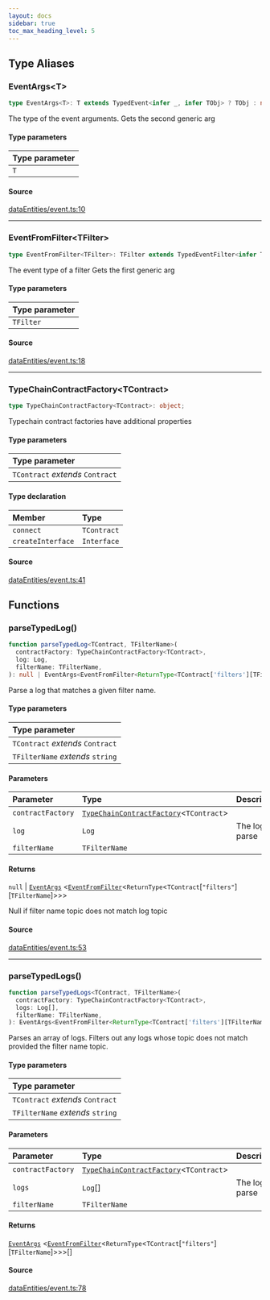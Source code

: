 ```yaml
---
layout: docs
sidebar: true
toc_max_heading_level: 5
---
```


## Type Aliases

### EventArgs\<T\>

```ts
type EventArgs<T>: T extends TypedEvent<infer _, infer TObj> ? TObj : never;
```

The type of the event arguments.
Gets the second generic arg

#### Type parameters

| Type parameter |
| :------------- |
| `T`            |

#### Source

[dataEntities/event.ts:10](https://github.com/OffchainLabs/arbitrum-sdk/blob/b8d7b712331a78aa8e789c06496a2586170ad5d3/src/lib/dataEntities/event.ts#L10)

---

### EventFromFilter\<TFilter\>

```ts
type EventFromFilter<TFilter>: TFilter extends TypedEventFilter<infer TEvent> ? TEvent : never;
```

The event type of a filter
Gets the first generic arg

#### Type parameters

| Type parameter |
| :------------- |
| `TFilter`      |

#### Source

[dataEntities/event.ts:18](https://github.com/OffchainLabs/arbitrum-sdk/blob/b8d7b712331a78aa8e789c06496a2586170ad5d3/src/lib/dataEntities/event.ts#L18)

---

### TypeChainContractFactory\<TContract\>

```ts
type TypeChainContractFactory<TContract>: object;
```

Typechain contract factories have additional properties

#### Type parameters

| Type parameter                   |
| :------------------------------- |
| `TContract` _extends_ `Contract` |

#### Type declaration

| Member            | Type        |
| :---------------- | :---------- |
| `connect`         | `TContract` |
| `createInterface` | `Interface` |

#### Source

[dataEntities/event.ts:41](https://github.com/OffchainLabs/arbitrum-sdk/blob/b8d7b712331a78aa8e789c06496a2586170ad5d3/src/lib/dataEntities/event.ts#L41)

## Functions

### parseTypedLog()

```ts
function parseTypedLog<TContract, TFilterName>(
  contractFactory: TypeChainContractFactory<TContract>,
  log: Log,
  filterName: TFilterName,
): null | EventArgs<EventFromFilter<ReturnType<TContract['filters'][TFilterName]>>>;
```

Parse a log that matches a given filter name.

#### Type parameters

| Type parameter                   |
| :------------------------------- |
| `TContract` _extends_ `Contract` |
| `TFilterName` _extends_ `string` |

#### Parameters

| Parameter         | Type                                                                                    | Description      |
| :---------------- | :-------------------------------------------------------------------------------------- | :--------------- |
| `contractFactory` | [`TypeChainContractFactory`](event.md#typechaincontractfactorytcontract)\<`TContract`\> |                  |
| `log`             | `Log`                                                                                   | The log to parse |
| `filterName`      | `TFilterName`                                                                           |                  |

#### Returns

`null` \| [`EventArgs`](event.md#eventargst) \<[`EventFromFilter`](event.md#eventfromfiltertfilter)\<`ReturnType`\<`TContract`\[`"filters"`\]\[`TFilterName`\]\>\>\>

Null if filter name topic does not match log topic

#### Source

[dataEntities/event.ts:53](https://github.com/OffchainLabs/arbitrum-sdk/blob/b8d7b712331a78aa8e789c06496a2586170ad5d3/src/lib/dataEntities/event.ts#L53)

---

### parseTypedLogs()

```ts
function parseTypedLogs<TContract, TFilterName>(
  contractFactory: TypeChainContractFactory<TContract>,
  logs: Log[],
  filterName: TFilterName,
): EventArgs<EventFromFilter<ReturnType<TContract['filters'][TFilterName]>>>[];
```

Parses an array of logs.
Filters out any logs whose topic does not match provided the filter name topic.

#### Type parameters

| Type parameter                   |
| :------------------------------- |
| `TContract` _extends_ `Contract` |
| `TFilterName` _extends_ `string` |

#### Parameters

| Parameter         | Type                                                                                    | Description       |
| :---------------- | :-------------------------------------------------------------------------------------- | :---------------- |
| `contractFactory` | [`TypeChainContractFactory`](event.md#typechaincontractfactorytcontract)\<`TContract`\> |                   |
| `logs`            | `Log`[]                                                                                 | The logs to parse |
| `filterName`      | `TFilterName`                                                                           |                   |

#### Returns

[`EventArgs`](event.md#eventargst) \<[`EventFromFilter`](event.md#eventfromfiltertfilter)\<`ReturnType`\<`TContract`\[`"filters"`\]\[`TFilterName`\]\>\>\>[]

#### Source

[dataEntities/event.ts:78](https://github.com/OffchainLabs/arbitrum-sdk/blob/b8d7b712331a78aa8e789c06496a2586170ad5d3/src/lib/dataEntities/event.ts#L78)
